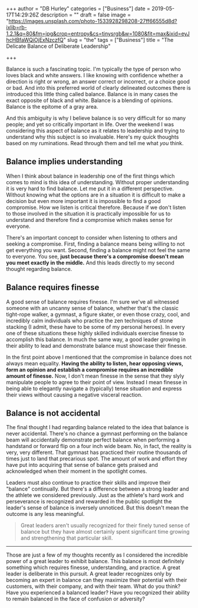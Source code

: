 +++
author = "DB Hurley"
categories = ["Business"]
date = 2019-05-17T14:29:26Z
description = ""
draft = false
image = "https://images.unsplash.com/photo-1533928298208-27ff66555d8d?ixlib=rb-1.2.1&q=80&fm=jpg&crop=entropy&cs=tinysrgb&w=1080&fit=max&ixid=eyJhcHBfaWQiOjExNzczfQ"
slug = "the"
tags = ["Business"]
title = "The Delicate Balance of Deliberate Leadership"

+++


Balance is such a fascinating topic. I'm typically the type of person who loves black and white answers. I like knowing with confidence whether a direction is right or wrong, an answer correct or incorrect, or a choice good or bad. And into this preferred world of clearly delineated outcomes there is introduced this little thing called balance. Balance is in many cases the exact opposite of black and white. Balance is a blending of opinions. Balance is the epitome of a gray area.

And this ambiguity is why I believe balance is so very difficult for so many people; and yet so critically important in life. Over the weekend I was considering this aspect of balance as it relates to leadership and trying to understand why this subject is so invaluable. Here's my quick thoughts based on my ruminations. Read through them and tell me what _you_ think.

## Balance implies understanding

When I think about balance in leadership one of the first things which comes to mind is this idea of understanding. Without proper understanding it is very hard to find balance. Let me put it in a different perspective. Without knowing what the options are in a situation it is difficult to make a decision but even more important it is impossible to find a good compromise. How we listen is critical therefore. Because if we don't listen to those involved in the situation it is practically impossible for us to understand and therefore find a compromise which makes sense for everyone.

There's an important concept to consider when listening to others and seeking a compromise. First, finding a balance means being willing to not get everything you want. Second, finding a balance might not feel the same to everyone. You see, **just because there's a compromise doesn't mean you meet exactly in the middle.** And this leads directly to my second thought regarding balance.

## Balance requires finesse

A good sense of balance requires finesse. I'm sure we've all witnessed someone with an uncanny sense of balance, whether that's the classic tight-rope walker, a gymnast, a figure skater, or even those crazy, cool, and incredibly calm individuals who practice the zen techniques of stone stacking (I admit, these have to be some of my personal heroes). In every one of these situations these highly skilled individuals exercise finesse to accomplish this balance. In much the same way, a good leader growing in their ability to lead and demonstrate balance must showcase their finesse.

In the first point above I mentioned that the compromise in balance does not always mean equality. **Having the ability to listen, hear opposing views, form an opinion and establish a compromise requires an incredible amount of finesse.** Now, I don't mean finesse in the sense that they slyly manipulate people to agree to their point of view. Instead I mean finesse in being able to elegantly navigate a (typically) tense situation and express their views without causing a negative visceral reaction.

## Balance is not accidental

The final thought I had regarding balance related to the idea that balance is never accidental. There's no chance a gymnast performing on the balance beam will accidentally demonstrate perfect balance when performing a handstand or forward flip on a four inch wide beam. No, in fact, the reality is very, very different. That gymnast has practiced their routine thousands of times just to land that precarious spot. The amount of work and effort they have put into acquiring that sense of balance gets praised and acknowledged when their moment in the spotlight comes.

Leaders must also continue to practice their skills and improve their "balance" continually. But there's a difference between a strong leader and the athlete we considered previously. Just as the athlete's hard work and perseverance is recognized and rewarded in the public spotlight the leader's sense of balance is inversely unnoticed. But this doesn't mean the outcome is any less meaningful.

> Great leaders aren't usually recognized for their finely tuned sense of balance but they have almost certainly spent significant time growing and strengthening that particular skill.

---

Those are just a few of my thoughts recently as I considered the incredible power of a great leader to exhibit balance. This balance is most definitely something which requires finesse, understanding, and practice. A great leader is deliberate in this pursuit. A great leader recognizes only by becoming an expert in balance can they maximize their potential with their customers, with their company, and with their team. What do you think? Have you experienced a balanced leader? Have you recognized their ability to remain balanced in the face of confusion or adversity?


